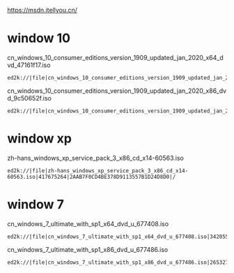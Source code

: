 https://msdn.itellyou.cn/

# window 10
cn_windows_10_consumer_editions_version_1909_updated_jan_2020_x64_dvd_47161f17.iso

```url
ed2k://|file|cn_windows_10_consumer_editions_version_1909_updated_jan_2020_x64_dvd_47161f17.iso|5417457664|274FEBA5BF0C874C291674182FA9C851|/
```

cn_windows_10_consumer_editions_version_1909_updated_jan_2020_x86_dvd_9c50652f.iso

```
ed2k://|file|cn_windows_10_consumer_editions_version_1909_updated_jan_2020_x86_dvd_9c50652f.iso|3884539904|0F2E887F2845BCD5C61E99E74D717287|/
```
# window xp
zh-hans_windows_xp_service_pack_3_x86_cd_x14-60563.iso

```
ed2k://|file|zh-hans_windows_xp_service_pack_3_x86_cd_x14-60563.iso|417675264|2AAB7F0CD4BE378D9113557B1D24D8D0|/
```

# window 7

cn_windows_7_ultimate_with_sp1_x64_dvd_u_677408.iso
```
ed2k://|file|cn_windows_7_ultimate_with_sp1_x64_dvd_u_677408.iso|3420557312|B58548681854236C7939003B583A8078|/
```

cn_windows_7_ultimate_with_sp1_x86_dvd_u_677486.iso

```
ed2k://|file|cn_windows_7_ultimate_with_sp1_x86_dvd_u_677486.iso|2653276160|7503E4B9B8738DFCB95872445C72AEFB|/
```
